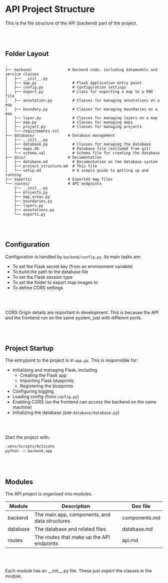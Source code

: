 # API Project Structure

This is the file structure of the API (backend) part of the project.

</br></br>


## Folder Layout

```
.
├── backend/                # Backend code, including datamodels and service classes
│   ├── __init__.py
│   ├── app.py                # Flask application entry point
│   ├── config.py             # Configuration settings
│   ├── export.py             # Class for exporting a map to a PNG file
│   ├── annotation.py         # Classes for managing annotations on a map
│   ├── boundary.py           # Classes for managing boundaries on a map
│   ├── layer.py              # Classes for managing layers on a map
│   ├── map.py                # Classes for managing maps
│   ├── project.py            # Classes for managing projects
│   └── requirements.txt
├── database/               # Database management
│   ├── __init__.py
│   ├── database.py           # Classes for managing the database
│   ├── maps.db               # Database file (excluded from git)
│   └── schema.sql            # Schema file for creating the database
├── docs/                   # Documentation
│   ├── database.md           # Documentation on the database system
│   ├── project_structure.md  # This file
│   └── setup.md              # A simple guide to getting up and running
├── exports/                # Exported map files
└── routes/                 # API endpoints
    ├── __init__.py
    ├── projects.py
    ├── map_areas.py
    ├── boundaries.py
    ├── layers.py
    ├── annotations.py
    └── exports.py

```

</br></br>


## Configuration

Configuration is handled by `backend/config.py`. Its main tasks are:
* To set the Flask secret key (from an environment variable)
* To build the path to the database file
* To set the Flask session type
* To set the folder to export map images to
* To define CORS settings

</br></br>


CORS Origin details are important in development. This is because the API and the frontend run on the same system, just with different ports.

</br></br>


## Project Startup

The entrypoint to the project is in `app.py`. This is responsible for:
* Initializing and managing Flask, including
  * Creating the Flask app
  * Importing Flask blueprints
  * Registering the blueprints
* Configuring logging
* Loading config (from `config.py`)
* Enabling CORS (so the frontend can access the backend on the same machine)
* Initializing the database (see `database/database.py`)

</br></br>


Start the project with:

```bash
.venv/Scripts/Activate
python -m backend.app
```
</br></br>


## Modules

The API project is organised into modules.

| Module   | Description                                   | Doc file      |
| -------- | --------------------------------------------- | ------------- |
| backend  | The main app, components, and data structures | components.md |
| database | The database and related files                | database.md   |
| routes   | The routes that make up the API endpoints     | api.md        |

</br></br>


Each module has an \_\_init__.py file. These just export the classes in the module.
